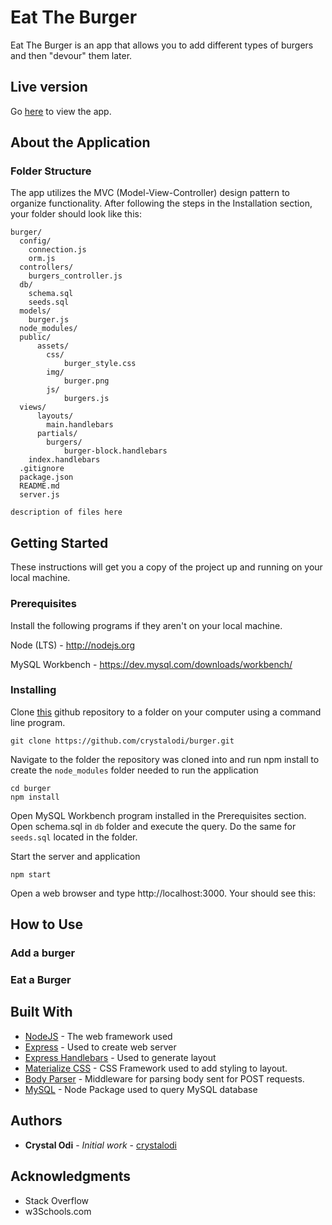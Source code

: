 # Eat The Burger

Eat The Burger is an app that allows you to add different types of burgers and then "devour" them later.

## Live version
Go [here](https://lit-hamlet-29799.herokuapp.com/) to view the app.

## About the Application

### Folder Structure

The app utilizes the MVC (Model-View-Controller) design pattern to organize functionality. After following the steps in the Installation section, your folder should look like this:

```
burger/
  config/
    connection.js
    orm.js
  controllers/
    burgers_controller.js
  db/
    schema.sql
    seeds.sql
  models/
    burger.js
  node_modules/
  public/
      assets/
        css/
            burger_style.css
        img/
            burger.png
        js/
            burgers.js
  views/
      layouts/
        main.handlebars
      partials/
        burgers/
            burger-block.handlebars
    index.handlebars
  .gitignore
  package.json
  README.md
  server.js
```

```
description of files here
```

## Getting Started

These instructions will get you a copy of the project up and running on your local machine.

### Prerequisites

Install the following programs if they aren't on your local machine.

Node (LTS) - http://nodejs.org

MySQL Workbench - https://dev.mysql.com/downloads/workbench/


### Installing

Clone [this](https://github.com/crystalodi/burger.git) github repository to a folder on your computer using a command line program.

```
git clone https://github.com/crystalodi/burger.git
```

Navigate to the folder the repository was cloned into and run npm install to create the `node_modules` folder needed to run the application

```
cd burger
npm install
```

Open MySQL Workbench program installed in the Prerequisites section. Open schema.sql in `db` folder and execute the query. Do the same for `seeds.sql` located in the folder.


Start the server and application

```
npm start
```

Open a web browser and type http://localhost:3000. Your should see this:


## How to Use

### Add a burger

### Eat a Burger


## Built With

* [NodeJS](https://nodejs.org/) - The web framework used
* [Express](https://expressjs.com/) - Used to create web server
* [Express Handlebars](https://www.npmjs.com/package/express-handlebars/) - Used to generate layout
* [Materialize CSS](https://materializecss.com/) - CSS Framework used to add styling to layout.
* [Body Parser](https://www.npmjs.com/package/body-parser) - Middleware for parsing body sent for POST requests.
* [MySQL](https://www.npmjs.com/package/mysql) - Node Package used to query MySQL database

## Authors

* **Crystal Odi** - *Initial work* - [crystalodi](https://github.com/crystalodi)


## Acknowledgments

* Stack Overflow
* w3Schools.com

